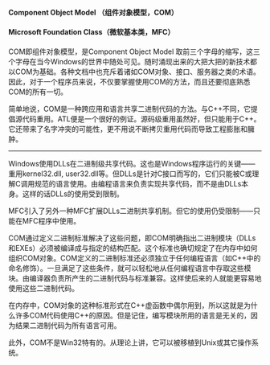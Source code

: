 #### Component Object Model （组件对象模型，COM）
#### Microsoft Foundation Class（微软基本类，MFC）
COM即组件对象模型，是Component Object Model 取前三个字母的缩写，这三个字母在当今Windows的世界中随处可见。随时涌现出来的大把大把的新技术都以COM为基础。各种文档中也充斥着诸如COM对象、接口、服务器之类的术语。因此，对于一个程序员来说，不仅要掌握使用COM的方法，而且还要彻底熟悉COM的所有一切。

简单地说，COM是一种跨应用和语言共享二进制代码的方法。与C++不同，它提倡源代码重用。ATL便是一个很好的例证。源码级重用虽然好，但只能用于C++。它还带来了名字冲突的可能性，更不用说不断拷贝重用代码而导致工程膨胀和臃肿。

------

Windows使用DLLs在二进制级共享代码。这也是Windows程序运行的关键——重用kernel32.dll, user32.dll等。但DLLs是针对C接口而写的，它们只能被C或理解C调用规范的语言使用。由编程语言来负责实现共享代码，而不是由DLLs本身。这样的话DLLs的使用受到限制。

MFC引入了另外一种MFC扩展DLLs二进制共享机制。但它的使用仍受限制——只能在MFC程序中使用。

COM通过定义二进制标准解决了这些问题，即COM明确指出二进制模块（DLLs和EXEs）必须被编译成与指定的结构匹配。这个标准也确切规定了在内存中如何组织COM对象。COM定义的二进制标准还必须独立于任何编程语言（如C++中的命名修饰）。一旦满足了这些条件，就可以轻松地从任何编程语言中存取这些模块。由编译器负责所产生的二进制代码与标准兼容。这样使后来的人就能更容易地使用这些二进制代码。

在内存中，COM对象的这种标准形式在C++虚函数中偶尔用到，所以这就是为什么许多COM代码使用C++的原因。但是记住，编写模块所用的语言是无关的，因为结果二进制代码为所有语言可用。

此外，COM不是Win32特有的。从理论上讲，它可以被移植到Unix或其它操作系统。